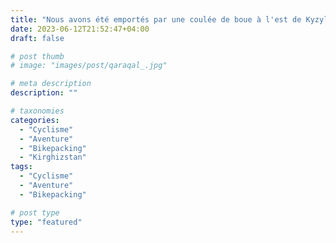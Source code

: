 ```yaml
---
title: "Nous avons été emportés par une coulée de boue à l'est de Kyzylkurgan. Nous sommes maintenant sains et saufs en France."
date: 2023-06-12T21:52:47+04:00
draft: false

# post thumb
# image: "images/post/qaraqal_.jpg"

# meta description
description: ""

# taxonomies
categories:
  - "Cyclisme" 
  - "Aventure" 
  - "Bikepacking" 
  - "Kirghizstan" 
tags:
  - "Cyclisme" 
  - "Aventure" 
  - "Bikepacking" 

# post type
type: "featured"
---
```

